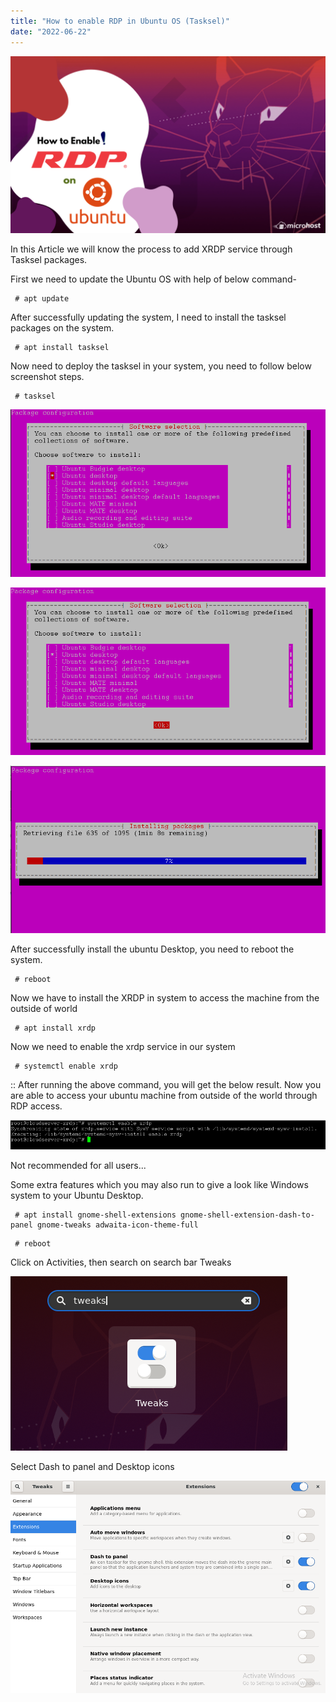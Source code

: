```yaml
---
title: "How to enable RDP in Ubuntu OS (Tasksel)"
date: "2022-06-22"
---
```


![](images/How-to-enable-RDP-in-Ubuntu-OS-Tasksel-1024x576.png)

In this Article we will know the process to add XRDP service through Tasksel packages.

First we need to update the Ubuntu OS with help of below command- 
```
 # apt update 
```

After successfully updating the system, I need to install the tasksel packages on the system.

```
 # apt install tasksel 
```

Now need to deploy the tasksel in your system, you need to follow below screenshot steps.  
```
 # tasksel 
```

![](images/pasted-image-0-1-8.png)

![](images/pasted-image-0-28.png)

![](images/pasted-image-0-2-6.png)

After successfully install the ubuntu Desktop, you need to reboot the system.

```
 # reboot 
```

Now we have to install the XRDP in system to access the machine from the outside of world  
```
 # apt install xrdp 
```

Now we need to enable the xrdp service in our system  
```
 # systemctl enable xrdp 
```

:: After running the above command, you will get the below result. Now you are able to access your ubuntu machine from outside of the world through RDP access.

![](images/pasted-image-0-3-6.png)

Not recommended for all users...  

Some extra features which you may also run to give a look like Windows system to your Ubuntu Desktop.  
  
```
 # apt install gnome-shell-extensions gnome-shell-extension-dash-to-panel gnome-tweaks adwaita-icon-theme-full 
```

```
 # reboot 
```

Click on Activities, then search on search bar Tweaks

![](images/pasted-image-0-4-7.png)

Select Dash to panel and Desktop icons

![](images/pasted-image-0-5-6.png)
